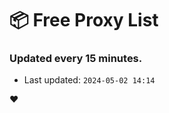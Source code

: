 # :package: Free Proxy List
### Updated every 15 minutes.

- Last updated: `2024-05-02 14:14`

:heart:
